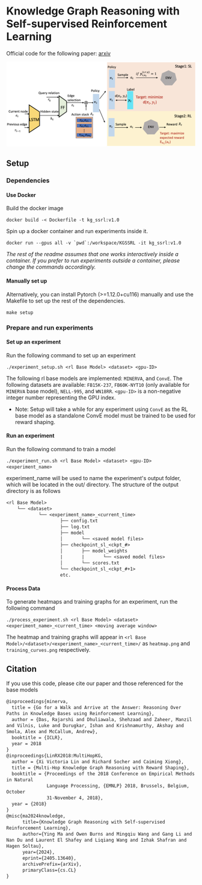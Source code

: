 # Knowledge Graph Reasoning with Self-supervised Reinforcement Learning
Official code for the following paper: [arxiv](https://arxiv.org/abs/2405.13640)

![summary image of system architecture](docs/summary_image.png)

## Setup
### Dependencies
#### Use Docker
Build the docker image
```
docker build -< Dockerfile -t kg_ssrl:v1.0
```

Spin up a docker container and run experiments inside it.
```
docker run --gpus all -v `pwd`:/workspace/KGSSRL -it kg_ssrl:v1.0
```
*The rest of the readme assumes that one works interactively inside a container. If you prefer to run experiments outside a container, please change the commands accordingly.*

#### Manually set up 
Alternatively, you can install Pytorch (>=1.12.0+cu116) manually and use the Makefile to set up the rest of the dependencies. 
```
make setup
```

### Prepare and run experiments
#### Set up an experiment
Run the following command to set up an experiment
```
./experiment_setup.sh <rl Base Model> <dataset> <gpu-ID>
```
The following rl base models are implemented: `MINERVA`, and `ConvE`.
The following datasets are available: `FB15K-237`, `FB60K-NYT10` (only available for `MINERVA` base model), `NELL-995`, and `WN18RR`.
`<gpu-ID>` is a non-negative integer number representing the GPU index.

* Note: Setup will take a while for any experiment using `ConvE` as the RL base model as a standalone ConvE model must be trained to be used for reward shaping.

#### Run an experiment
Run the following command to train a model
```
./experiment_run.sh <rl Base Model> <dataset> <gpu-ID> <experiment_name>
```
experiment_name will be used to name the experiment's output folder, which will be located in the out/ directory. The structure of the output directory is as follows
```
<rl Base Model>
    └── <dataset>
            └── <experiment_name>_<current_time>
                    ├── config.txt
                    ├── log.txt
                    ├── model
                    │       └── <saved model files>
                    ├── checkpoint_sl_<ckpt_#>
                    │       ├── model_weights
                    |       |       └── <saved model files>
                    │       └── scores.txt
                    └── checkpoint_sl_<ckpt_#+1>
                    etc.
```

#### Process Data
To generate heatmaps and training graphs for an experiment, run the following command
```
./process_experiment.sh <rl Base Model> <dataset> <experiment_name>_<current_time> <moving average window>
```
The heatmap and training graphs will appear in ```<rl Base Model>/<dataset>/<experiment_name>_<current_time>/``` as ```heatmap.png``` and ```training_curves.png``` respectively.

## Citation
If you use this code, please cite our paper and those referenced for the base models
```
@inproceedings{minerva,
  title = {Go for a Walk and Arrive at the Answer: Reasoning Over Paths in Knowledge Bases using Reinforcement Learning},
  author = {Das, Rajarshi and Dhuliawala, Shehzaad and Zaheer, Manzil and Vilnis, Luke and Durugkar, Ishan and Krishnamurthy, Akshay and Smola, Alex and McCallum, Andrew},
  booktitle = {ICLR},
  year = 2018
}
@inproceedings{LinRX2018:MultiHopKG, 
  author = {Xi Victoria Lin and Richard Socher and Caiming Xiong}, 
  title = {Multi-Hop Knowledge Graph Reasoning with Reward Shaping}, 
  booktitle = {Proceedings of the 2018 Conference on Empirical Methods in Natural
               Language Processing, {EMNLP} 2018, Brussels, Belgium, October
               31-November 4, 2018},
  year = {2018} 
}
@misc{ma2024knowledge,
      title={Knowledge Graph Reasoning with Self-supervised Reinforcement Learning}, 
      author={Ying Ma and Owen Burns and Mingqiu Wang and Gang Li and Nan Du and Laurent El Shafey and Liqiang Wang and Izhak Shafran and Hagen Soltau},
      year={2024},
      eprint={2405.13640},
      archivePrefix={arXiv},
      primaryClass={cs.CL}
}
```
